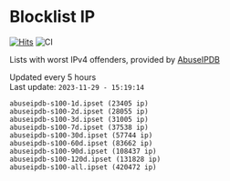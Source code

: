 # Blocklist IP

[![Hits](https://hits.seeyoufarm.com/api/count/incr/badge.svg?url=https%3A%2F%2Fgithub.com%2Fborestad%2Fblocklist-ip%2F&count_bg=%2379C83D&title_bg=%23555555&icon=&icon_color=%23E7E7E7&title=hits&edge_flat=false)](https://hits.seeyoufarm.com)  ![CI](https://img.shields.io/github/workflow/status/borestad/blocklist-ip/CI?style=flat-square)

Lists with worst IPv4 offenders, provided by [AbuseIPDB](https://www.abuseipdb.com/)

<!-- FOOTER-PLACEHOLDER -->
Updated every 5 hours<br>
Last update: `2023-11-29 - 15:19:14`
```
abuseipdb-s100-1d.ipset (23405 ip)
abuseipdb-s100-2d.ipset (28055 ip)
abuseipdb-s100-3d.ipset (31005 ip)
abuseipdb-s100-7d.ipset (37538 ip)
abuseipdb-s100-30d.ipset (57744 ip)
abuseipdb-s100-60d.ipset (83662 ip)
abuseipdb-s100-90d.ipset (108437 ip)
abuseipdb-s100-120d.ipset (131828 ip)
abuseipdb-s100-all.ipset (420472 ip)
```
